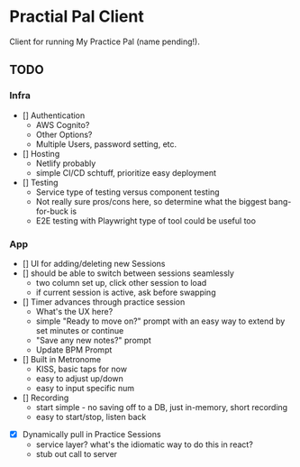 # Practial Pal Client

Client for running My Practice Pal (name pending!).

## TODO

### Infra

- [] Authentication
  - AWS Cognito?
  - Other Options?
  - Multiple Users, password setting, etc.
- [] Hosting
  - Netlify probably
  - simple CI/CD schtuff, prioritize easy deployment
- [] Testing
  - Service type of testing versus component testing
  - Not really sure pros/cons here, so determine what the biggest bang-for-buck is
  - E2E testing with Playwright type of tool could be useful too

### App

- [] UI for adding/deleting new Sessions
- [] should be able to switch between sessions seamlessly
  - two column set up, click other session to load
  - if current session is active, ask before swapping
- [] Timer advances through practice session
  - What's the UX here?
  - simple "Ready to move on?" prompt with an easy way to extend by set minutes or continue
  - "Save any new notes?" prompt
  - Update BPM Prompt
- [] Built in Metronome
  - KISS, basic taps for now
  - easy to adjust up/down
  - easy to input specific num
- [] Recording
  - start simple - no saving off to a DB, just in-memory, short recording
  - easy to start/stop, listen back
- [x] Dynamically pull in Practice Sessions
  - service layer? what's the idiomatic way to do this in react?
  - stub out call to server
